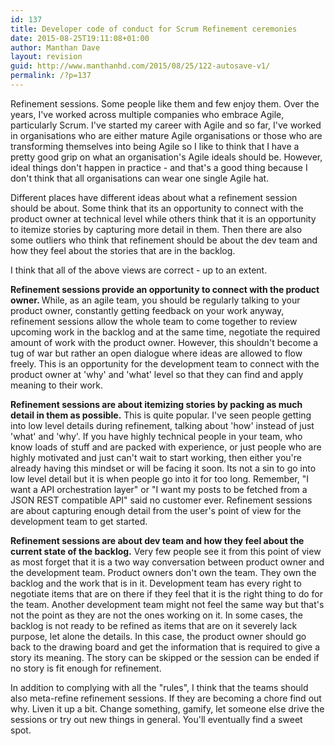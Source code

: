 ```yaml
---
id: 137
title: Developer code of conduct for Scrum Refinement ceremonies
date: 2015-08-25T19:11:08+01:00
author: Manthan Dave
layout: revision
guid: http://www.manthanhd.com/2015/08/25/122-autosave-v1/
permalink: /?p=137
---
```

Refinement sessions. Some people like them and few enjoy them. Over the years, I've worked across multiple companies who embrace Agile, particularly Scrum. I've started my career with Agile and so far, I've worked in organisations who are either mature Agile organisations or those who are transforming themselves into being Agile so I like to think that I have a pretty good grip on what an organisation's Agile ideals should be. However, ideal things don't happen in practice - and that's a good thing because I don't think that all organisations can wear one single Agile hat.

Different places have different ideas about what a refinement session should be about. Some think that its an opportunity to connect with the product owner at technical level while others think that it is an opportunity to itemize stories by capturing more detail in them. Then there are also some outliers who think that refinement should be about the dev team and how they feel about the stories that are in the backlog.

I think that all of the above views are correct - up to an extent.

<strong>Refinement sessions provide an opportunity to connect with the product owner. </strong>While, as an agile team, you should be regularly talking to your product owner, constantly getting feedback on your work anyway, refinement sessions allow the whole team to come together to review upcoming work in the backlog and at the same time, negotiate the required amount of work with the product owner. However, this shouldn't become a tug of war but rather an open dialogue where ideas are allowed to flow freely. This is an opportunity for the development team to connect with the product owner at 'why' and 'what' level so that they can find and apply meaning to their work.

<strong>Refinement sessions are about itemizing stories by packing as much detail in them as possible.</strong> This is quite popular. I've seen people getting into low level details during refinement, talking about 'how' instead of just 'what' and 'why'. If you have highly technical people in your team, who know loads of stuff and are packed with experience, or just people who are highly motivated and just can't wait to start working, then either you're already having this mindset or will be facing it soon. Its not a sin to go into low level detail but it is when people go into it for too long. Remember, "I want a API orchestration layer" or "I want my posts to be fetched from a JSON REST compatible API" said no customer ever. Refinement sessions are about capturing enough detail from the user's point of view for the development team to get started.

<strong>Refinement sessions are about dev team and how they feel about the current state of the backlog.</strong> Very few people see it from this point of view as most forget that it is a two way conversation between product owner and the development team. Product owners don't own the team. They own the backlog and the work that is in it. Development team has every right to negotiate items that are on there if they feel that it is the right thing to do for the team. Another development team might not feel the same way but that's not the point as they are not the ones working on it. In some cases, the backlog is not ready to be refined as items that are on it severely lack purpose, let alone the details. In this case, the product owner should go back to the drawing board and get the information that is required to give a story its meaning. The story can be skipped or the session can be ended if no story is fit enough for refinement.

In addition to complying with all the "rules", I think that the teams should also meta-refine refinement sessions. If they are becoming a chore find out why. Liven it up a bit. Change something, gamify, let someone else drive the sessions or try out new things in general. You'll eventually find a sweet spot.